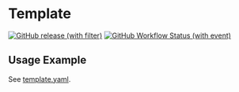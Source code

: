 # Template

[![GitHub release (with filter)](https://img.shields.io/github/v/release/liblaf/template)](https://github.com/liblaf/template/releases/latest)
[![GitHub Workflow Status (with event)](https://img.shields.io/github/actions/workflow/status/liblaf/template/ci.yaml)](https://github.com/liblaf/template/actions/workflows/ci.yaml)

## Usage Example

See [template.yaml](.github/workflows/template.yaml).
